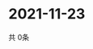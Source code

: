 # 2021-11-23
  共 0条

  <!-- BEGIN -->
  <!-- 最后更新时间Tue Nov 23 2021 10:03:55 GMT+0000 (Coordinated Universal Time) -->
  
  <!-- END -->
  
  